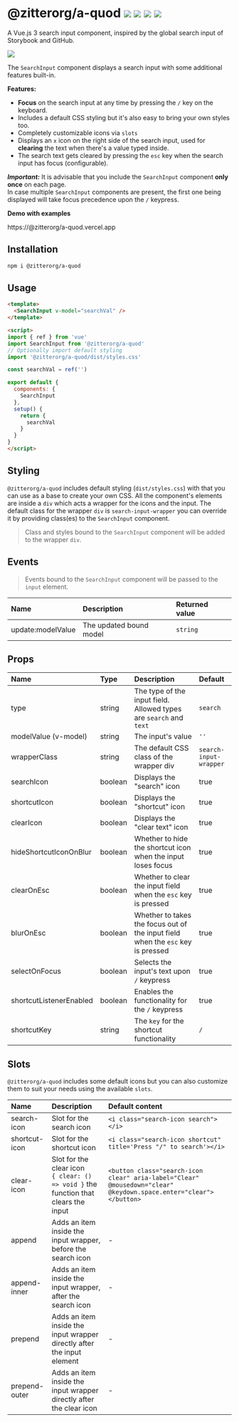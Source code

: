 # @zitterorg/a-quod <a href="https://npm.im/@zitterorg/a-quod"><img src="https://badgen.net/npm/v/@zitterorg/a-quod"></a> ![](https://img.badgesize.io/kouts/@zitterorg/a-quod/main/dist/@zitterorg/a-quod.umd.js.svg) ![](https://img.badgesize.io/kouts/@zitterorg/a-quod/main/dist/@zitterorg/a-quod.umd.js.svg?compression=gzip) ![](coverage/badge.svg)

A Vue.js 3 search input component, inspired by the global search input of Storybook and GitHub.

![](.github/@zitterorg/a-quod.gif)

The `SearchInput` component displays a search input with some additional features built-in.

**Features:**

- **Focus** on the search input at any time by pressing the `/` key on the keyboard.
- Includes a default CSS styling but it's also easy to bring your own styles too.
- Completely customizable icons via `slots`
- Displays an `x` icon on the right side of the search input, used for **clearing** the text when there's a value typed inside.
- The search text gets cleared by pressing the `esc` key when the search input has focus (configurable).

**_Important:_** It is advisable that you include the `SearchInput` component **only once** on each page.  
 In case multiple `SearchInput` components are present, the first one being displayed will take focus precedence upon the `/` keypress.

**Demo with examples**

https://@zitterorg/a-quod.vercel.app

## Installation

```bash
npm i @zitterorg/a-quod
```

## Usage

```html
<template>
  <SearchInput v-model="searchVal" />
</template>

<script>
import { ref } from 'vue'
import SearchInput from '@zitterorg/a-quod'
// Optionally import default styling
import '@zitterorg/a-quod/dist/styles.css'

const searchVal = ref('')

export default {
  components: {
    SearchInput
  },
  setup() {
    return {
      searchVal
    }
  }
}
</script>
```

## Styling
`@zitterorg/a-quod` includes default styling (`dist/styles.css`) with that you can use as a base to create your own CSS.
All the component's elements are inside a `div` which acts a wrapper for the icons and the input.
The default class for the wrapper `div` is `search-input-wrapper` you can override it by providing class(es) to the `SearchInput` component.
> Class and styles bound to the `SearchInput` component will be added to the wrapper `div`.

## Events
> Events bound to the `SearchInput` component will be passed to the `input` element.

| Name | Description | Returned value
| :--- | :--- | :--- |
| update:modelValue | The updated bound model | `string`

## Props
| Name | Type | Description | Default
| :--- | :--- | :--- | :--- |
| type | string | The type of the input field. Allowed types are `search` and `text` | `search` |
| modelValue (v-model) | string | The input's value | `''` |
| wrapperClass | string | The default CSS class of the wrapper div | `search-input-wrapper` |
| searchIcon | boolean | Displays the "search" icon | true |
| shortcutIcon | boolean | Displays the "shortcut" icon | true |
| clearIcon | boolean | Displays the "clear text" icon | true |
| hideShortcutIconOnBlur | boolean | Whether to hide the shortcut icon when the input loses focus | true |
| clearOnEsc | boolean | Whether to clear the input field when the `esc` key is pressed | true |
| blurOnEsc | boolean | Whether to takes the focus out of the input field when the `esc` key is pressed | true |
| selectOnFocus | boolean | Selects the input's text upon `/` keypress | true |
| shortcutListenerEnabled | boolean | Enables the functionality for the `/` keypress | true |
| shortcutKey | string | The `key` for the shortcut functionality | `/` |

## Slots

`@zitterorg/a-quod` includes some default icons but you can also customize them to suit your needs using the available `slots`.

| Name | Description | Default content
| :--- | :--- | :--- |
| search-icon | Slot for the search icon | `<i class="search-icon search"></i>` |
| shortcut-icon | Slot for the shortcut icon | `<i class="search-icon shortcut" title='Press "/" to search'></i>` |
| clear-icon | Slot for the clear icon <br />`{ clear: () => void }` the function that clears the input |  `<button class="search-icon clear" aria-label="Clear" @mousedown="clear" @keydown.space.enter="clear"></button>`|
| append | Adds an item inside the input wrapper, before the search icon | - |
| append-inner | Adds an item inside the input wrapper, after the search icon | - |
| prepend | Adds an item inside the input wrapper directly after the input element | - |
| prepend-outer | Adds an item inside the input wrapper directly after the clear icon | - |
